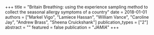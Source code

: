 +++
title = "Britain Breathing: using the experience sampling method to collect the seasonal allergy symptoms of a country"
date = 2018-01-01
authors = ["Markel Vigo", "Lamiece Hassan", "William Vance", "Caroline Jay", "Andrew Brass", "Sheena Cruickshank"]
publication_types = ["2"]
abstract = ""
featured = false
publication = "*JAMIA*"
+++

